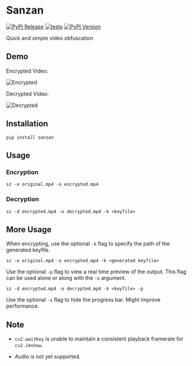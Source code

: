 # Sanzan

[![PyPI Release](https://github.com/kokseen1/Sanzan/actions/workflows/release.yml/badge.svg)](https://github.com/kokseen1/Sanzan/actions/workflows/release.yml)
[![tests](https://github.com/kokseen1/Sanzan/actions/workflows/test.yml/badge.svg)](https://github.com/kokseen1/Sanzan/actions/workflows/test.yml)
[![PyPI Version](https://img.shields.io/pypi/v/sanzan.svg)](https://pypi.python.org/pypi/sanzan/)

Quick and simple video obfuscation

## Demo

Encrypted Video:

![Encrypted](https://raw.githubusercontent.com/kokseen1/Sanzan/main/img/enc.gif?raw=True)

Decrypted Video:

![Decrypted](https://raw.githubusercontent.com/kokseen1/Sanzan/main/img/dec.gif?raw=True)

<!-- <p align="center">
 <p align="center">Obfuscated Video:<p align="center">
  <img src="https://raw.githubusercontent.com/kokseen1/Sanzan/main/img/obfuscated.png?raw=True" width="70%" alt="Obfuscated Video"/>
</p>

<p align="center">
 <p align="center">Deobfuscated Video:<p align="center">
  <img src="https://raw.githubusercontent.com/kokseen1/Sanzan/main/img/deobfuscated.png?raw=True" width="70%" alt="Deobfuscated Video"/>
</p> -->
 
## Installation

```shell
pip install sanzan
```

## Usage

### Encryption

```shell
sz -e original.mp4 -o encrypted.mp4
```


### Decryption

```shell
sz -d encrypted.mp4 -o decrypted.mp4 -k <keyfile>
```

## More Usage

When encrypting, use the optional `-k` flag to specify the path of the generated keyfile.

```shell
sz -e original.mp4 -o encrypted.mp4 -k <generated keyfile>
```

Use the optional `-p` flag to view a real time preview of the output. This flag can be used alone or along with the `-o` argument.

```shell
sz -d encrypted.mp4 -o decrypted.mp4 -k <keyfile> -p
```

Use the optional `-s` flag to hide the progress bar. Might improve performance.


## Note

- `cv2.waitKey` is unable to maintain a consistent playback framerate for `cv2.imshow`.

<!-- - `vidgear` is used for streaming, but will fall back to `YDL` if streaming is unavailable. -->

- Audio is not yet supported.
